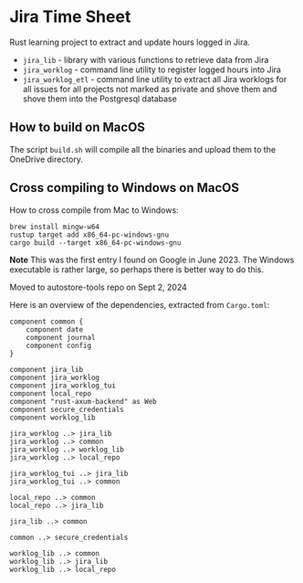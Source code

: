 
# Jira Time Sheet

Rust learning project to extract and update hours logged in Jira.

* `jira_lib` - library with various functions to retrieve data from Jira
* `jira_worklog` - command line utility to register logged hours into Jira
* `jira_worklog_etl` - command line utility to extract all Jira worklogs for all issues for all projects not marked as private and shove them
   and shove them into the Postgresql database

## How to build on MacOS

The script `build.sh` will compile all the binaries and upload them
to the OneDrive directory.

## Cross compiling to Windows on MacOS

How to cross compile from Mac to Windows:

```shell
brew install mingw-w64
rustup target add x86_64-pc-windows-gnu
cargo build --target x86_64-pc-windows-gnu
```

**Note** This was the first entry I found on Google in June 2023. The Windows executable
is rather large, so perhaps there is better way to do this.

Moved to autostore-tools repo on Sept 2, 2024

Here is an overview of the dependencies, extracted from `Cargo.toml`:

```plantuml
component common {
    component date
    component journal
    component config
}

component jira_lib
component jira_worklog
component jira_worklog_tui
component local_repo
component "rust-axum-backend" as Web
component secure_credentials
component worklog_lib

jira_worklog ..> jira_lib
jira_worklog ..> common
jira_worklog ..> worklog_lib
jira_worklog ..> local_repo

jira_worklog_tui ..> jira_lib
jira_worklog_tui ..> common

local_repo ..> common
local_repo ..> jira_lib

jira_lib ..> common

common ..> secure_credentials

worklog_lib ..> common
worklog_lib ..> jira_lib
worklog_lib ..> local_repo


```
